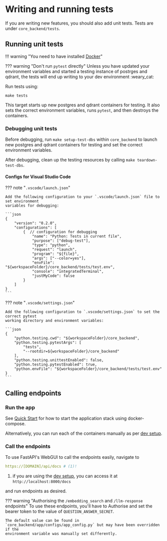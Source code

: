 # Writing and running tests

If you are writing new features, you should also add unit tests. Tests are under
`core_backend/tests`.

## Running unit tests

!!! warning "You need to have installed [Docker](https://docs.docker.com/get-docker/)"

??? warning "Don't run `pytest` directly"
    Unless you have updated your environment variables and started a testing instance
    of postrges and qdrant, the tests will end up writing to your dev environment :weary_cat:

Run tests using:

    make tests

This target starts up new postgres and qdrant containers for testing. It also sets the
correct environment variables, runs `pytest`, and then destroys the containers.

### Debugging unit tests

Before debugging, run `make setup-test-dbs` within `core_backend` to launch new postgres and
qdrant containers for testing and set the correct environment variables.

After debugging, clean up the testing resources by calling `make teardown-test-dbs`.

#### Configs for Visual Studio Code

??? note "`.vscode/launch.json`"

    Add the following configuration to your `.vscode/launch.json` file to set environment
    variables for debugging:

    ```json
    {
        "version": "0.2.0",
        "configurations": [
            {  // configuration for debugging
                "name": "Python: Tests in current file",
                "purpose": ["debug-test"],
                "type": "python",
                "request": "launch",
                "program": "${file}",
                "args": ["--color=yes"],
                "envFile": "${workspaceFolder}/core_backend/tests/test.env",
                "console": "integratedTerminal",
                "justMyCode": false
            }
        ]
    }
    ```

??? note "`.vscode/settings.json`"

    Add the following configuration to `.vscode/settings.json` to set the correct pytest
    working directory and environment variables:

    ```json
    {
        "python.testing.cwd": "${workspaceFolder}/core_backend",
        "python.testing.pytestArgs": [
            "tests",
            "--rootdir=${workspaceFolder}/core_backend"
        ],
        "python.testing.unittestEnabled": false,
        "python.testing.pytestEnabled": true,
        "python.envFile": "${workspaceFolder}/core_backend/tests/test.env"
    }
    ```

## Calling endpoints

### Run the app

See [Quick Start](../index.md#quick_start) for how to start the application stack using docker-compose.

Alternatively, you can run each of the containers manually as per [dev setup](setup.md).

### Call the endpoints

To use FastAPI's WebGUI to call the endpoints easily, navigate to

``` yaml
https://[DOMAIN]/api/docs # (1)!
```

1.  if you are using the [dev setup](setup.md), you can access it at `http://localhost:8000/docs`

and run endpoints as desired.

??? warning "Authorising the `/embedding_search` and `/llm-response` endpoints"
    To use these endpoints, you'll have to Authorise and set the bearer token to the value of `QUESTION_ANSWER_SECRET`.

    The default value can be found in `core_backend/app/configs/app_config.py` but may have been overridden if the
    environment variable was manually set differently.
